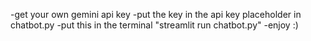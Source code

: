 -get your own  gemini api key 
-put the key in the api key placeholder in chatbot.py
-put this in the terminal "streamlit run chatbot.py"
-enjoy :)
